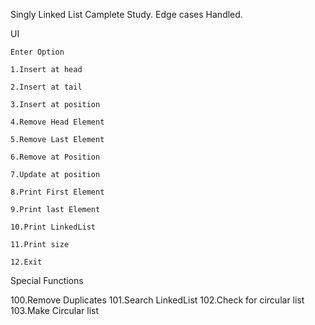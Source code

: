 Singly Linked List Camplete Study. Edge cases Handled.


UI 
~~~~~~~~~~~~~~~~~~~~~~~~~~~~~~~~~~~~~~~~~~~~~~~
Enter Option

1.Insert at head

2.Insert at tail

3.Insert at position

4.Remove Head Element 

5.Remove Last Element 

6.Remove at Position

7.Update at position

8.Print First Element

9.Print last Element

10.Print LinkedList

11.Print size

12.Exit	

~~~~~~~~~~~~~~~~~~~~~~~~~~~~~~~~~~~~~~~~~~~~~~~
Special Functions

100.Remove Duplicates
101.Search LinkedList
102.Check for circular list
103.Make Circular list
